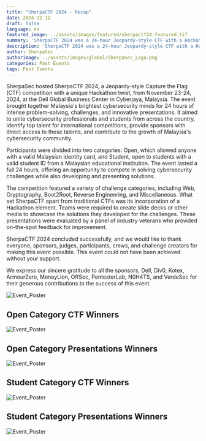 ```yaml
---
title: "SherpaCTF 2024 - Recap"
date: 2024-12-12
draft: false
language: en
featured_image: ../assets/images/featured/sherpactf24-featured.tif
summary: 'SherpaCTF 2024 was a 24-hour Jeopardy-style CTF with a Hackathon twist, held at Dell Global Business Center in Cyberjaya, Malaysia. It brought together cybersecurity professionals and students to solve challenges and present their solutions to industry veterans.'
description: 'SherpaCTF 2024 was a 24-hour Jeopardy-style CTF with a Hackathon twist, held at Dell Global Business Center in Cyberjaya, Malaysia. It brought together cybersecurity professionals and students to solve challenges and present their solutions to industry veterans.'
author: SherpaSec
authorimage: ../assets/images/global/SherpaSec_Logo.png
categories: Past Events
tags: Past Events
---
```


SherpaSec hosted SherpaCTF 2024, a Jeopardy-style Capture the Flag (CTF) competition with a unique Hackathon twist, from November 23-24, 2024, at the Dell Global Business Center in Cyberjaya, Malaysia. The event brought together Malaysia's brightest cybersecurity minds for 24 hours of intense problem-solving, challenges, and innovative presentations. It aimed to unite cybersecurity professionals and students from across the country, identify top talent for international competitions, provide sponsors with direct access to these talents, and contribute to the growth of Malaysia's cybersecurity community.

Participants were divided into two categories: Open, which allowed anyone with a valid Malaysian identity card, and Student, open to students with a valid student ID from a Malaysian educational institution. The event lasted a full 24 hours, offering an opportunity to compete in solving cybersecurity challenges while also developing and presenting solutions.

The competition featured a variety of challenge categories, including Web, Cryptography, Boot2Root, Reverse Engineering, and Miscellaneous. What set SherpaCTF apart from traditional CTFs was its incorporation of a Hackathon element. Teams were required to create slide decks or other media to showcase the solutions they developed for the challenges. These presentations were evaluated by a panel of industry veterans who provided on-the-spot feedback for improvement.

SherpaCTF 2024 concluded successfully, and we would like to thank everyone, sponsors, judges, participants, crews, and challenge creators for making this event possible. This event could not have been achieved without your support.

We express our sincere gratitude to all the sponsors, Dell, Div0, Kotex, ArmourZero, MoneyLion, OffSec, PentesterLab, N0H4TS, and VerdeSec for their generous contributions to the success of this event.

![Event_Poster](/images/posters/sherpactf24-group-photo.gif)

## Open Category CTF Winners
![Event_Poster](/images/posters/sherpactf24-open-cat-ctf-winners.gif)

## Open Category Presentations Winners
![Event_Poster](/images/posters/sherpactf24-open-cat-presentations-winners.gif)

## Student Category CTF Winners
![Event_Poster](/images/posters/sherpactf24-stud-cat-ctf-winners.gif)

## Student Category Presentations Winners
![Event_Poster](/images/posters/sherpactf24-stud-cat-presentations-winners.gif)